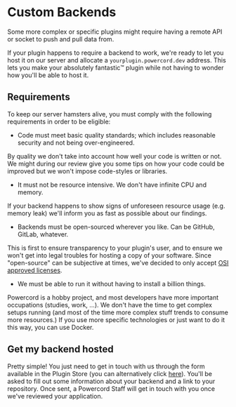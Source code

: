 # Custom Backends
Some more complex or specific plugins might require having a remote API or socket to push and pull data from.

If your plugin happens to require a backend to work, we're ready to let you host it on our server and allocate
a `yourplugin.powercord.dev` address. This lets you make your absolutely fantastic:tm: plugin while not having
to wonder how you'll be able to host it.

## Requirements
To keep our server hamsters alive, you must comply with the following requirements in order to be eligible:

 - Code must meet basic quality standards; which includes reasonable security and not being over-engineered.

By quality we don't take into account how well your code is written or not. We might during our review give you some
tips on how your code could be improved but we won't impose code-styles or libraries.

 - It must not be resource intensive. We don't have infinite CPU and memory.

If your backend happens to show signs of unforeseen resource usage (e.g. memory leak) we'll inform you as fast as
possible about our findings.

 - Backends must be open-sourced wherever you like. Can be GitHub, GitLab, whatever.

This is first to ensure transparency to your plugin's user, and to ensure we won't get into legal troubles for hosting
a copy of your software. Since "open-source" can be subjective at times, we've decided to only accept
[OSI approved licenses](https://opensource.org/licenses).

 - We must be able to run it without having to install a billion things.

Powercord is a hobby project, and most developers have more important occupations (studies, work, ...).
We don't have the time to get complex setups running (and most of the time more complex stuff trends to
consume more resources.) If you use more specific technologies or just want to do it this way, you can use Docker.

## Get my backend hosted
Pretty simple! You just need to get in touch with us through the form available in the Plugin Store (you can
alternatively click [here](https://powercord.dev/l/store/form/hosting)). You'll be asked to fill out some information
about your backend and a link to your repository. Once sent, a Powercord Staff will get in touch with you once we've
reviewed your application.
